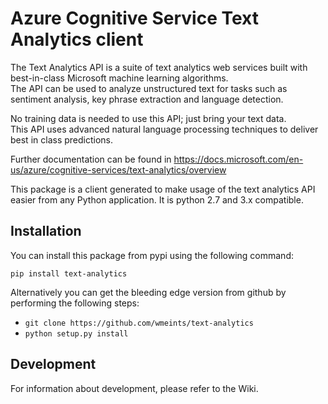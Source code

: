 # Azure Cognitive Service Text Analytics client
The Text Analytics API is a suite of text analytics web services built with best-in-class Microsoft machine learning algorithms.   
The API can be used to analyze unstructured text for tasks such as sentiment analysis, key phrase extraction and language detection.   

No training data is needed to use this API; just bring your text data.   
This API uses advanced natural language processing techniques to deliver best in class predictions.    

Further documentation can be found in https://docs.microsoft.com/en-us/azure/cognitive-services/text-analytics/overview

This package is a client generated to make usage of the text analytics API easier from any Python application.
It is python 2.7 and 3.x compatible.

## Installation
You can install this package from pypi using the following command:

``` 
pip install text-analytics
```

Alternatively you can get the bleeding edge version from github by performing the following steps:

 * `git clone https://github.com/wmeints/text-analytics`
 * `python setup.py install`


## Development
For information about development, please refer to the Wiki.